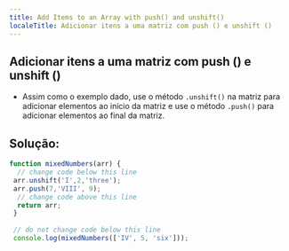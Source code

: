```yaml
---
title: Add Items to an Array with push() and unshift()
localeTitle: Adicionar itens a uma matriz com push () e unshift ()
---
```

## Adicionar itens a uma matriz com push () e unshift ()

*   Assim como o exemplo dado, use o método `.unshift()` na matriz para adicionar elementos ao início da matriz e use o método `.push()` para adicionar elementos ao final da matriz.

## Solução:

```javascript
function mixedNumbers(arr) { 
  // change code below this line 
 arr.unshift('I',2,'three'); 
 arr.push(7,'VIII', 9); 
  // change code above this line 
  return arr; 
 } 
 
 // do not change code below this line 
 console.log(mixedNumbers(['IV', 5, 'six'])); 

```